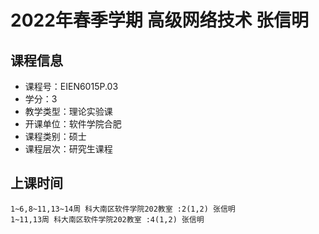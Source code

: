 # 2022年春季学期 高级网络技术 张信明






## 课程信息

- 课程号：EIEN6015P.03
- 学分：3
- 教学类型：理论实验课
- 开课单位：软件学院合肥
- 课程类别：硕士
- 课程层次：研究生课程

## 上课时间

```
1~6,8~11,13~14周 科大南区软件学院202教室 :2(1,2) 张信明
1~11,13周 科大南区软件学院202教室 :4(1,2) 张信明
```

